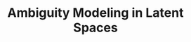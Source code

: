 ---
title: "Ambiguity Modeling in Latent Spaces"
year: 2008
pdf_url: "http://www.robots.ox.ac.uk/~phst/Papers/2008/MLMI/mlmi2008_submission_final.pdf"
category: "vision"
author_list: "N. Lawrence, Philip H.S. Torr, Gregory Rogez, Jon Rihan, Carl Henrik Ek"
grant: "NULL"
pub_in: "In Machine Learning for Multimodal Interaction"
---